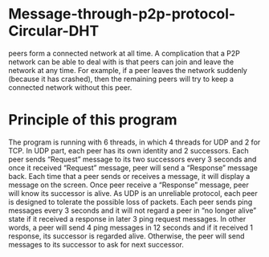 # Message-through-p2p-protocol-Circular-DHT
peers form a connected network at all time. A complication that a P2P network can be able to deal with is that peers can join and leave the network at any time. For example, if a peer leaves the network suddenly (because it has crashed), then the remaining peers will try to keep a connected network without this peer.

# Principle of this program
The program is running with 6 threads, in which 4 threads for UDP and 2 for TCP. In UDP part, each peer has its own identity and 2 successors. Each peer sends “Request” message to its two successors every 3 seconds and once it received “Request” message, peer will send a “Response” message back. Each time that a peer sends or receives a message, it will display a message on the screen. Once peer receive a “Response” message, peer will know its successor is alive. As UDP is an unreliable protocol, each peer is designed to tolerate the possible loss of packets. Each peer sends ping messages every 3 seconds and it will not regard a peer in “no longer alive” state if it received a response in later 3 ping request messages. In other words, a peer will send 4 ping messages in 12 seconds and if it received 1 response, its successor is regarded alive. Otherwise, the peer will send messages to its successor to ask for next successor. 
